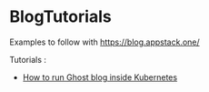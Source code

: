 # BlogTutorials

Examples to follow with https://blog.appstack.one/

Tutorials : 

- [How to run Ghost blog inside Kubernetes](https://blog.appstack.one/how-to-run-ghost-blog-inside-kubernetes/)